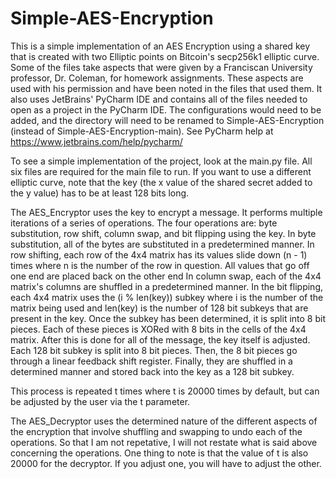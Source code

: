 # Simple-AES-Encryption
This is a simple implementation of an AES Encryption using a shared key that is created with two Elliptic points on Bitcoin's secp256k1 elliptic curve.
Some of the files take aspects that were given by a Franciscan University professor, Dr. Coleman, for homework assignments. These aspects are used with his permission
  and have been noted in the files that used them.
It also uses JetBrains' PyCharm IDE and contains all of the files needed to open as a project in the PyCharm IDE. The configurations would need to be added, and the
  directory will need to be renamed to Simple-AES-Encryption (instead of Simple-AES-Encryption-main).
  See PyCharm help at https://www.jetbrains.com/help/pycharm/

To see a simple implementation of the project, look at the main.py file. All six files are required for the main file to run.
If you want to use a different elliptic curve, note that the key (the x value of the shared secret added to the y value) has to be at least 128 bits long.

The AES_Encryptor uses the key to encrypt a message.
It performs multiple iterations of a series of operations.
The four operations are: byte substitution, row shift, column swap, and bit flipping using the key.
In byte substitution, all of the bytes are substituted in a predetermined manner.
In row shifting, each row of the 4x4 matrix has its values slide down (n - 1) times where n is the number of the row in question.
  All values that go off one end are placed back on the other end
In column swap, each of the 4x4 matrix's columns are shuffled in a predetermined manner.
In the bit flipping, each 4x4 matrix uses the (i % len(key)) subkey where i is the number of the matrix being used and len(key) is the number of 128 bit subkeys 
  that are present in the key. Once the subkey has been determined, it is split into 8 bit pieces. Each of these pieces is XORed with 8 bits in the cells
  of the 4x4 matrix. After this is done for all of the message, the key itself is adjusted. Each 128 bit subkey is split into 8 bit pieces. Then, the 8 bit pieces
  go through a linear feedback shift register. Finally, they are shuffled in a determined manner and stored back into the key as a 128 bit subkey.
  
This process is repeated t times where t is 20000 times by default, but can be adjusted by the user via the t parameter.

The AES_Decryptor uses the determined nature of the different aspects of the encryption that involve shuffling and swapping to undo each of the operations.
  So that I am not repetative, I will not restate what is said above concerning the operations. One thing to note is that the value of t is also 20000 for
  the decryptor. If you adjust one, you will have to adjust the other.
